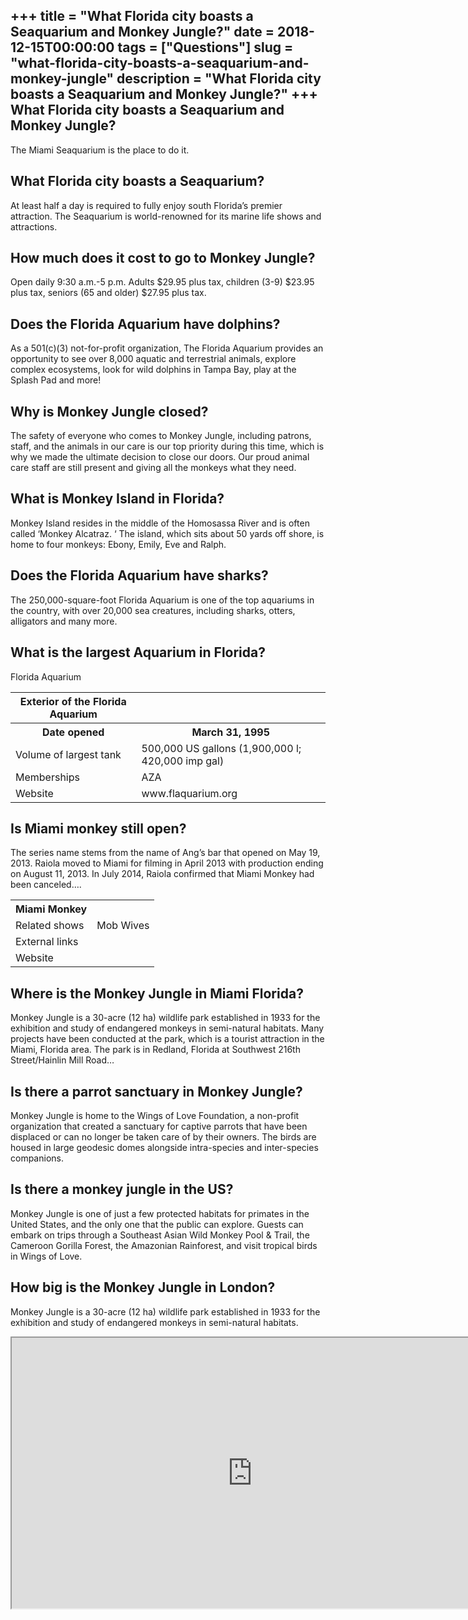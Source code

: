 +++
title = "What Florida city boasts a Seaquarium and Monkey Jungle?"
date = 2018-12-15T00:00:00
tags = ["Questions"]
slug = "what-florida-city-boasts-a-seaquarium-and-monkey-jungle"
description = "What Florida city boasts a Seaquarium and Monkey Jungle?"
+++
What Florida city boasts a Seaquarium and Monkey Jungle?
--------------------------------------------------------

The Miami Seaquarium is the place to do it.

What Florida city boasts a Seaquarium?
--------------------------------------

At least half a day is required to fully enjoy south Florida’s premier attraction. The Seaquarium is world-renowned for its marine life shows and attractions.

How much does it cost to go to Monkey Jungle?
---------------------------------------------

Open daily 9:30 a.m.-5 p.m. Adults $29.95 plus tax, children (3-9) $23.95 plus tax, seniors (65 and older) $27.95 plus tax.

Does the Florida Aquarium have dolphins?
----------------------------------------

As a 501(c)(3) not-for-profit organization, The Florida Aquarium provides an opportunity to see over 8,000 aquatic and terrestrial animals, explore complex ecosystems, look for wild dolphins in Tampa Bay, play at the Splash Pad and more!

Why is Monkey Jungle closed?
----------------------------

The safety of everyone who comes to Monkey Jungle, including patrons, staff, and the animals in our care is our top priority during this time, which is why we made the ultimate decision to close our doors. Our proud animal care staff are still present and giving all the monkeys what they need.

What is Monkey Island in Florida?
---------------------------------

Monkey Island resides in the middle of the Homosassa River and is often called ‘Monkey Alcatraz. ‘ The island, which sits about 50 yards off shore, is home to four monkeys: Ebony, Emily, Eve and Ralph.

Does the Florida Aquarium have sharks?
--------------------------------------

The 250,000-square-foot Florida Aquarium is one of the top aquariums in the country, with over 20,000 sea creatures, including sharks, otters, alligators and many more.

What is the largest Aquarium in Florida?
----------------------------------------

Florida Aquarium

<table><tr><th>Exterior of the Florida Aquarium</th></tr><tr><th>Date opened</th><th>March 31, 1995</th></tr><tr><td>Volume of largest tank</td><td>500,000 US gallons (1,900,000 l; 420,000 imp gal)</td></tr><tr><td>Memberships</td><td>AZA</td></tr><tr><td>Website</td><td>www.flaquarium.org</td></tr></table>

Is Miami monkey still open?
---------------------------

The series name stems from the name of Ang’s bar that opened on May 19, 2013. Raiola moved to Miami for filming in April 2013 with production ending on August 11, 2013. In July 2014, Raiola confirmed that Miami Monkey had been canceled….

<table><tr><th>Miami Monkey</th></tr><tr><td>Related shows</td><td>Mob Wives</td></tr><tr><td>External links</td></tr><tr><td>Website</td></tr></table>

Where is the Monkey Jungle in Miami Florida?
--------------------------------------------

Monkey Jungle is a 30-acre (12 ha) wildlife park established in 1933 for the exhibition and study of endangered monkeys in semi-natural habitats. Many projects have been conducted at the park, which is a tourist attraction in the Miami, Florida area. The park is in Redland, Florida at Southwest 216th Street/Hainlin Mill Road…

Is there a parrot sanctuary in Monkey Jungle?
---------------------------------------------

Monkey Jungle is home to the Wings of Love Foundation, a non-profit organization that created a sanctuary for captive parrots that have been displaced or can no longer be taken care of by their owners. The birds are housed in large geodesic domes alongside intra-species and inter-species companions.

Is there a monkey jungle in the US?
-----------------------------------

Monkey Jungle is one of just a few protected habitats for primates in the United States, and the only one that the public can explore. Guests can embark on trips through a Southeast Asian Wild Monkey Pool &amp; Trail, the Cameroon Gorilla Forest, the Amazonian Rainforest, and visit tropical birds in Wings of Love.

How big is the Monkey Jungle in London?
---------------------------------------

Monkey Jungle is a 30-acre (12 ha) wildlife park established in 1933 for the exhibition and study of endangered monkeys in semi-natural habitats.

<iframe allow="accelerometer; autoplay; clipboard-write; encrypted-media; gyroscope; picture-in-picture" allowfullscreen="" class="__youtube_prefs__  epyt-is-override  no-lazyload" data-no-lazy="1" data-origheight="433" data-origwidth="770" data-skipgform_ajax_framebjll="" height="433" id="_ytid_23923" loading="lazy" src="https://www.youtube.com/embed/9bL-UfYYDz4?enablejsapi=1&autoplay=0&cc_load_policy=0&cc_lang_pref=&iv_load_policy=1&loop=0&modestbranding=0&rel=1&fs=1&playsinline=0&autohide=2&theme=dark&color=red&controls=1&" title="YouTube player" width="770"></iframe>